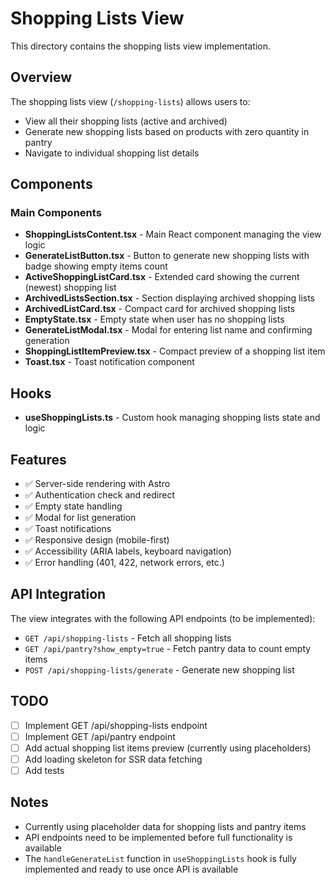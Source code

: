 # Shopping Lists View

This directory contains the shopping lists view implementation.

## Overview

The shopping lists view (`/shopping-lists`) allows users to:
- View all their shopping lists (active and archived)
- Generate new shopping lists based on products with zero quantity in pantry
- Navigate to individual shopping list details

## Components

### Main Components

- **ShoppingListsContent.tsx** - Main React component managing the view logic
- **GenerateListButton.tsx** - Button to generate new shopping lists with badge showing empty items count
- **ActiveShoppingListCard.tsx** - Extended card showing the current (newest) shopping list
- **ArchivedListsSection.tsx** - Section displaying archived shopping lists
- **ArchivedListCard.tsx** - Compact card for archived shopping lists
- **EmptyState.tsx** - Empty state when user has no shopping lists
- **GenerateListModal.tsx** - Modal for entering list name and confirming generation
- **ShoppingListItemPreview.tsx** - Compact preview of a shopping list item
- **Toast.tsx** - Toast notification component

## Hooks

- **useShoppingLists.ts** - Custom hook managing shopping lists state and logic

## Features

- ✅ Server-side rendering with Astro
- ✅ Authentication check and redirect
- ✅ Empty state handling
- ✅ Modal for list generation
- ✅ Toast notifications
- ✅ Responsive design (mobile-first)
- ✅ Accessibility (ARIA labels, keyboard navigation)
- ✅ Error handling (401, 422, network errors, etc.)

## API Integration

The view integrates with the following API endpoints (to be implemented):

- `GET /api/shopping-lists` - Fetch all shopping lists
- `GET /api/pantry?show_empty=true` - Fetch pantry data to count empty items
- `POST /api/shopping-lists/generate` - Generate new shopping list

## TODO

- [ ] Implement GET /api/shopping-lists endpoint
- [ ] Implement GET /api/pantry endpoint
- [ ] Add actual shopping list items preview (currently using placeholders)
- [ ] Add loading skeleton for SSR data fetching
- [ ] Add tests

## Notes

- Currently using placeholder data for shopping lists and pantry items
- API endpoints need to be implemented before full functionality is available
- The `handleGenerateList` function in `useShoppingLists` hook is fully implemented and ready to use once API is available

